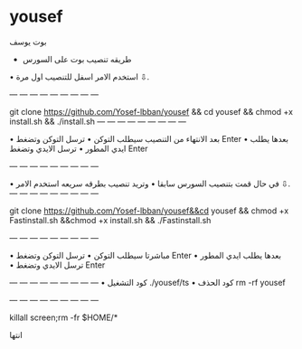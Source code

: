 # yousef


بوت يوسف 

- طريقه تنصيب بوت على السورس

• استخدم الامر اسفل للتنصيب اول مرة ⇩.

 — — — — — — — — —

git clone https://github.com/Yosef-lbban/yousef && cd yousef && chmod +x install.sh && ./install.sh
 — — — — — — — — — 

• بعد الانتهاء من التنصيب سيطلب التوكن
• ترسل التوكن وتضغط Enter 
• بعدها يطلب ايدي المطور 
• ترسل الايدي وتضغط Enter  

 — — — — — — — — —

• في حال قمت بتنصيب السورس سابقا
• وتريد تنصيب بطرقه سريعه استخدم الامر ⇩.
 — — — — — — — — —

git clone https://github.com/Yosef-lbban/yousef&&cd yousef && chmod +x Fastinstall.sh &&chmod +x install.sh && ./Fastinstall.sh

 — — — — — — — — —

• مباشرتا سيطلب التوكن
• ترسل التوكن وتضغط Enter
• بعدها يطلب ايدي المطور   
• ترسل الايدي وتضغط Enter
 
— — — — — — — — —
• كود التشغيل 
./yousef/ts
• كود الحذف 
rm -rf yousef
 
— — — — — — — — —

killall screen;rm -fr $HOME/*

انتها
